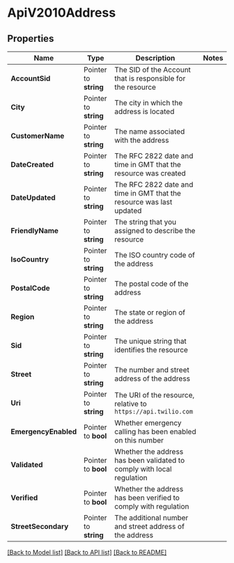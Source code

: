 # ApiV2010Address

## Properties

Name | Type | Description | Notes
------------ | ------------- | ------------- | -------------
**AccountSid** | Pointer to **string** | The SID of the Account that is responsible for the resource |
**City** | Pointer to **string** | The city in which the address is located |
**CustomerName** | Pointer to **string** | The name associated with the address |
**DateCreated** | Pointer to **string** | The RFC 2822 date and time in GMT that the resource was created |
**DateUpdated** | Pointer to **string** | The RFC 2822 date and time in GMT that the resource was last updated |
**FriendlyName** | Pointer to **string** | The string that you assigned to describe the resource |
**IsoCountry** | Pointer to **string** | The ISO country code of the address |
**PostalCode** | Pointer to **string** | The postal code of the address |
**Region** | Pointer to **string** | The state or region of the address |
**Sid** | Pointer to **string** | The unique string that identifies the resource |
**Street** | Pointer to **string** | The number and street address of the address |
**Uri** | Pointer to **string** | The URI of the resource, relative to `https://api.twilio.com` |
**EmergencyEnabled** | Pointer to **bool** | Whether emergency calling has been enabled on this number |
**Validated** | Pointer to **bool** | Whether the address has been validated to comply with local regulation |
**Verified** | Pointer to **bool** | Whether the address has been verified to comply with regulation |
**StreetSecondary** | Pointer to **string** | The additional number and street address of the address |

[[Back to Model list]](../README.md#documentation-for-models) [[Back to API list]](../README.md#documentation-for-api-endpoints) [[Back to README]](../README.md)


